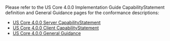 
Please refer to the US Core 4.0.0 Implementation Guide CapabilityStatement definition and General Guidance pages for the conformance descriptions:

* [US Core 4.0.0 Server CapabilityStatement](http://hl7.org/fhir/us/core/STU4/CapabilityStatement-us-core-server.html)
* [US Core 4.0.0 Client CapabilityStatement](http://hl7.org/fhir/us/core/STU4/CapabilityStatement-us-core-client.html)
* [US Core 4.0.0 General Guidance](http://hl7.org/fhir/us/core/STU4/general-guidance.html)
